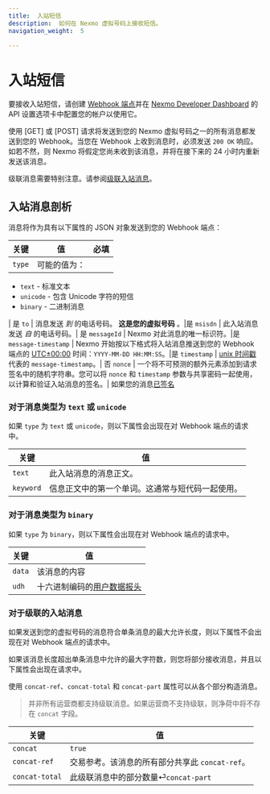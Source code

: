 ```yaml
---
title:  入站短信
description:  如何在 Nexmo 虚拟号码上接收短信。
navigation_weight:  5

---
```



入站短信
====

要接收入站短信，请创建 [Webhook 端点](/concepts/guides/webhooks)并在 [Nexmo Developer Dashboard](https://dashboard.nexmo.com/settings) 的 API 设置选项卡中配置您的帐户以使用它。

使用 [GET] 或 [POST] 请求将发送到您的 Nexmo 虚拟号码之一的所有消息都发送到您的 Webhook。当您在 Webhook 上收到消息时，必须发送 `200 OK` 响应。如若不然，则 Nexmo 将假定您尚未收到该消息，并将在接下来的 24 小时内重新发送该消息。

级联消息需要特别注意。请参阅[级联入站消息](#for-concatenated-inbound-messages)。

入站消息剖析
------

消息将作为具有以下属性的 JSON 对象发送到您的 Webhook 端点：

关键 | 值 | 必填
--|--|--
`type` | 可能的值为：

* `text` - 标准文本
* `unicode` - 包含 Unicode 字符的短信
* `binary` - 二进制消息

| 是
`to` | 消息发送 *到* 的电话号码。 **这是您的虚拟号码** 。|是
`msisdn` | 此入站消息发送 *自* 的电话号码。| 是
`messageId` | Nexmo 对此消息的唯一标识符。|是
`message-timestamp` | Nexmo 开始按以下格式将入站消息推送到您的 Webhook 端点的 [UTC±00:00](https://en.wikipedia.org/wiki/UTC%C2%B100:00) 时间：`YYYY-MM-DD HH:MM:SS`。|是
`timestamp` | [unix 时间戳](https://www.unixtimestamp.com/)代表的 `message-timestamp`。| 否
`nonce` | 一个将不可预测的额外元素添加到请求签名中的随机字符串。您可以将 `nonce` 和 `timestamp` 参数与共享密码一起使用，以计算和验证入站消息的签名。| 如果您的消息[已签名](/concepts/guides/signing-messages)

### 对于消息类型为 `text` 或 `unicode`

如果 `type` 为 `text` 或 `unicode`，则以下属性会出现在对 Webhook 端点的请求中。

关键 | 值
-- | --
`text` | 此入站消息的消息正文。
`keyword` | 信息正文中的第一个单词。这通常与短代码一起使用。

### 对于消息类型为 `binary`

如果 `type` 为 `binary`，则以下属性会出现在对 Webhook 端点的请求中。

关键 |值
-- | --
`data` | 该消息的内容
`udh` | 十六进制编码的[用户数据报头](https://en.wikipedia.org/wiki/User_Data_Header)

### 对于级联的入站消息

如果发送到您的虚拟号码的消息符合单条消息的最大允许长度，则以下属性不会出现在对 Webhook 端点的请求中。

如果该消息长度超出单条消息中允许的最大字符数，则您将部分接收消息，并且以下属性会出现在请求中。

使用 `concat-ref`、`concat-total` 和 `concat-part` 属性可以从各个部分构造消息。

> 并非所有运营商都支持级联消息。如果运营商不支持级联，则净荷中将不存在 `concat` 字段。

关键 | 值
-- | --
`concat` | `true`
`concat-ref` | 交易参考。该消息的所有部分共享此 `concat-ref`。
`concat-total` | 此级联消息中的部分数量⏎`concat-part` | 消息中该部分的编号。消息的第一部分为 `1`。

